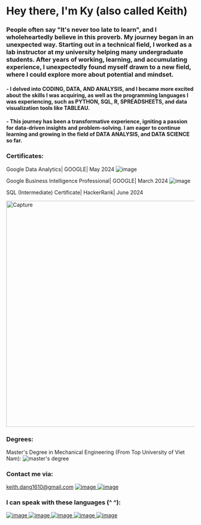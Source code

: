 # Hey there, I'm Ky (also called Keith)
### People often say "It's never too late to learn", and I wholeheartedly believe in this proverb. My journey began in an unexpected way. Starting out in a technical field, I worked as a lab instructor at my university helping many undergraduate students. After years of working, learning, and accumulating experience, I unexpectedly found myself drawn to a new field, where I could explore more about potential and mindset.
#### - I delved into CODING, DATA, AND ANALYSIS, and I became more excited about the skills I was acquiring, as well as the programming languages I was experiencing, such as PYTHON, SQL, R, SPREADSHEETS, and data visualization tools like TABLEAU.
#### - This journey has been a transformative experience, igniting a passion for data-driven insights and problem-solving. I am eager to continue learning and growing in the field of DATA ANALYSIS, and DATA SCIENCE so far. 

### Certificates:
Google Data Analytics| GOOGLE| May 2024
![image](https://github.com/KeithDang1610/KeithDang/assets/167521177/7d26dd6d-7dd7-4fd8-b3af-0403cdfd19e5)

Google Business Intelligence Professional| GOOGLE| March 2024
![image](https://github.com/KeithDang1610/KeithDang/assets/167521177/342033a8-47a6-4a72-81ef-168d94e08a83)

SQL (Intermediate) Certificate| HackerRank| June 2024

<img width="605" alt="Capture" src="https://github.com/KeithDang1610/KeithDang/assets/167521177/041d04c2-32c6-40d5-8854-673e7f827140">

### Degrees:
Master's Degree in Mechanical Engineering (From Top University of Viet Nam):
![master's degree](https://github.com/KeithDang1610/KeithDang/assets/167521177/9ef6aa57-8abd-413b-8483-e238d0f3ec05)


### Contact me via:
keith.dang1610@gmail.com
[![image](https://github.com/KeithDang1610/KeithDang/assets/167521177/a41d2898-9520-432a-bb62-91b2632b0a1b)
](https://www.linkedin.com/in/ky-dang-ba802b2b8/)
[![image](https://github.com/KeithDang1610/KeithDang/assets/167521177/57a53759-7e77-40e5-a09d-202ee6b8b145)
](https://www.hackerrank.com/profile/keith_dang1610)

### I can speak with these languages (^ ^):
[![image](https://github.com/KeithDang1610/KeithDang/assets/167521177/ca1051f3-8604-46cf-8020-9589735a04d6)
](https://www.python.org/)
[![image](https://github.com/KeithDang1610/KeithDang/assets/167521177/27053fb9-de12-4fb5-a87c-e987d7df6e42)
](https://pandas.pydata.org/)
[![image](https://github.com/KeithDang1610/KeithDang/assets/167521177/df359e32-35d5-4986-b9a3-a05bb6445c57)
](https://www.w3schools.com/sql/)
[![image](https://github.com/KeithDang1610/KeithDang/assets/167521177/804cf96a-e7d8-4452-98b0-cca148ce4ccd)
](https://www.rdocumentation.org/)
[![image](https://github.com/KeithDang1610/KeithDang/assets/167521177/6363a6c1-e222-4d62-8161-019148619f9e)
](https://public.tableau.com/app/discover)




